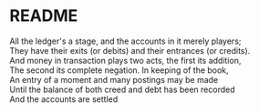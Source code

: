 README
======

All the ledger's a stage, and the accounts in it merely players;<br>
They have their exits (or debits) and their entrances (or credits).<br>
And money in transaction plays two acts, the first its addition,<br>
The second its complete negation. In keeping of the book,<br>
An entry of a moment and many postings may be made<br>
Until the balance of both creed and debt has been recorded<br>
And the accounts are settled
